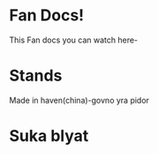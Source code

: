 # Fan Docs!
This Fan docs you can watch here-



# Stands
Made in haven(china)-govno
yra pidor








# Suka blyat
